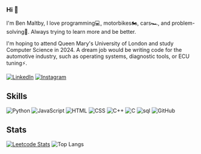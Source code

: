 ### Hi 👋

I'm Ben Maltby, I love programming💻, motorbikes🏍, cars🏎, and problem-solving🧠. Always trying to learn more and be better. 

I'm hoping to attend Queen Mary's University of London and study Computer Science in 2024. A dream job would be writing code for the automotive industry, such as operating systems, diagnostic tools, or ECU tuning⚡.

[![LinkedIn](https://img.shields.io/badge/linkedin-%230077B5.svg?style=for-the-badge&logo=linkedin&logoColor=white)](https://www.linkedin.com/in/Ben-Maltby/)
[![Instagram](https://img.shields.io/badge/instagram-ed114b?style=for-the-badge&logo=instagram&logoColor=white)](https://www.instagram.com/b_.m16/?hl=en)

## Skills

![Python](https://img.shields.io/badge/-Python-3572a5?style=for-the-badge&logo=Python&logoColor=white)
![JavaScript](https://img.shields.io/badge/-JavaScript-bfaf26?style=for-the-badge&logo=javascript&logoColor=white)
![HTML](https://img.shields.io/badge/-HTML-E34F26?style=for-the-badge&logo=html5&logoColor=white)
![CSS](https://img.shields.io/badge/-CSS-1572B6?style=for-the-badge&logo=css3)
![C++](https://img.shields.io/badge/-C++-f34b7d?style=for-the-badge&logo=c&logoColor=white)
![C](https://img.shields.io/badge/-C-555555?style=for-the-badge&logo=c&logoColor=white)
![sql](https://img.shields.io/badge/-sql-ededed?style=for-the-badge&logo=sqlite&logoColor=black)
![GitHub](https://img.shields.io/badge/-GitHub-181717?style=for-the-badge&logo=github)

## Stats

[![Leetcode Stats](https://leetcard.jacoblin.cool/Ben_Maltby?theme=dark&font=DM%20Sans)](https://leetcode.com/Ben_Maltby/)
![Top Langs](https://github-readme-stats.vercel.app/api/top-langs/?username=BenMaltby&hide=TeX&layout=compact&theme=prussian)
